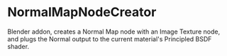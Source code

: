 # NormalMapNodeCreator
Blender addon, creates a Normal Map node with an Image Texture node, and plugs the Normal output to the current material's Principled BSDF shader.
